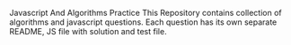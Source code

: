 Javascript And Algorithms Practice
This Repository contains collection of algorithms and javascript questions.
Each question has its own separate README, JS file with solution and test file.

